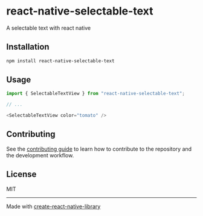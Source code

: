 # react-native-selectable-text

A selectable text with react native

## Installation

```sh
npm install react-native-selectable-text
```

## Usage

```js
import { SelectableTextView } from "react-native-selectable-text";

// ...

<SelectableTextView color="tomato" />
```

## Contributing

See the [contributing guide](CONTRIBUTING.md) to learn how to contribute to the repository and the development workflow.

## License

MIT

---

Made with [create-react-native-library](https://github.com/callstack/react-native-builder-bob)
